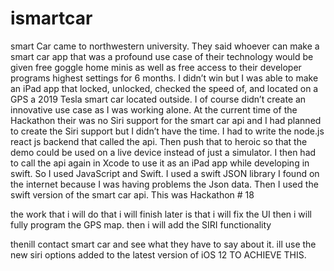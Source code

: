 # ismartcar
smart Car came to northwestern university. They said whoever can make a smart car app that was a profound use case 
of their technology would be given free goggle home minis as well as free access to their developer programs highest
settings for 6 months. I didn’t win but I was able to make an iPad app that locked, unlocked, checked the speed of,
and located on a GPS a 2019 Tesla smart car located outside. I of course didn’t create an innovative use case as I 
was working alone. At the current time of the Hackathon their was no Siri support for the smart car api and I had
planned to create the Siri support but I didn’t have the time. I had to write the node.js react js backend that 
called the api. Then push that to heroic so that the demo could be used on a live device instead of just a simulator.
I then had to call the api again in Xcode to use it as an iPad app while developing in swift. So I used JavaScript
and Swift. I used a swift JSON library I found on the internet because I was having problems the Json data. Then I 
used the swift version of the smart car api. This was Hackathon # 18


the work that i will do that i will finish later is that i will fix the UI
then i will fully program the GPS map.
then i will add the SIRI functionality 

thenill contact smart car and see what they have to say about it. ill use the new siri options added to the latest version of
iOS 12 TO ACHIEVE THIS.
